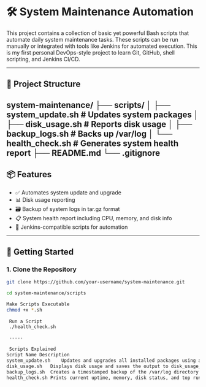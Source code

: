 # 🛠️ System Maintenance Automation

This project contains a collection of basic yet powerful Bash scripts that automate daily system maintenance tasks. These scripts can be run manually or integrated with tools like Jenkins for automated execution. This is my first personal DevOps-style project to learn Git, GitHub, shell scripting, and Jenkins CI/CD.

---

## 📁 Project Structure

system-maintenance/
├── scripts/
│ ├── system_update.sh # Updates system packages
│ ├── disk_usage.sh # Reports disk usage
│ ├── backup_logs.sh # Backs up /var/log
│ └── health_check.sh # Generates system health report
├── README.md
└── .gitignore
---

## 📦 Features

- ✅ Automates system update and upgrade
- 📊 Disk usage reporting
- 🗃️ Backup of system logs in tar.gz format
- 📋 System health report including CPU, memory, and disk info
- 🤖 Jenkins-compatible scripts for automation

---

## 🚀 Getting Started

### 1. Clone the Repository

```bash
git clone https://github.com/your-username/system-maintenance.git

cd system-maintenance/scripts

Make Scripts Executable
chmod +x *.sh
 
 Run a Script
 ./health_check.sh

 -----

 Scripts Explained
Script Name	Description
system_update.sh	Updates and upgrades all installed packages using apt
disk_usage.sh	Displays disk usage and saves the output to disk_usage_report.txt
backup_logs.sh	Creates a timestamped backup of the /var/log directory into log_backups
health_check.sh	Prints current uptime, memory, disk status, and top running processes